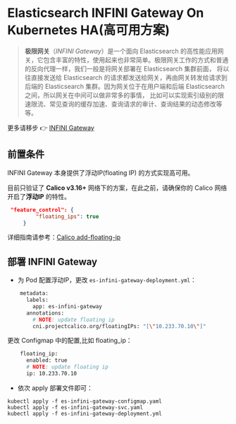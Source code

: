 # Elasticsearch INFINI Gateway On Kubernetes HA(高可用方案)

> **极限网关**（*INFINI Gateway*）是一个面向 Elasticsearch 的高性能应用网关，它包含丰富的特性，使用起来也非常简单。极限网关工作的方式和普通的反向代理一样，我们一般是将网关部署在 Elasticsearch 集群前面， 将以往直接发送给 Elasticsearch 的请求都发送给网关，再由网关转发给请求到后端的 Elasticsearch 集群。因为网关位于在用户端和后端 Elasticsearch 之间，所以网关在中间可以做非常多的事情， 比如可以实现索引级别的限速限流、常见查询的缓存加速、查询请求的审计、查询结果的动态修改等等。

更多请移步 👉 [INFINI Gateway](https://gateway.infini.sh/)

## 前置条件

INFINI Gateway 本身提供了浮动IP(floating IP) 的方式实现高可用。

目前只验证了 **Calico v3.16+** 网络下的方案，在此之前，请确保你的 Calico 网络开启了**浮动IP** 的特性。

```json
 "feature_control": {
         "floating_ips": true
     }
```

详细指南请参考：[Calico add-floating-ip](https://docs.projectcalico.org/networking/add-floating-ip) 

## 部署 INFINI Gateway

- 为 Pod 配置浮动IP，更改 `es-infini-gateway-deployment.yml`：

```bash
    metadata:
      labels:
        app: es-infini-gateway
      annotations:
        # NOTE: update floating ip
        cni.projectcalico.org/floatingIPs: "[\"10.233.70.10\"]"
```

更改 Configmap 中的配置,比如 floating_ip：

```bash
    floating_ip:
      enabled: true
      # NOTE: update floating ip
      ip: 10.233.70.10
```

- 依次 apply 部署文件即可：

```
kubectl apply -f es-infini-gateway-configmap.yaml
kubectl apply -f es-infini-gateway-svc.yaml
kubectl apply -f es-infini-gateway-deployment.yml
```

